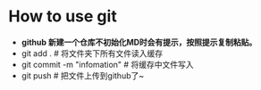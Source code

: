 # How to use git 

+ **github 新建一个仓库不初始化MD时会有提示，按照提示复制粘贴。**
+ git add . # 将文件夹下所有文件读入缓存 
+ git commit -m "infomation" # 将缓存中文件写入
+ git push # 把文件上传到github了~

